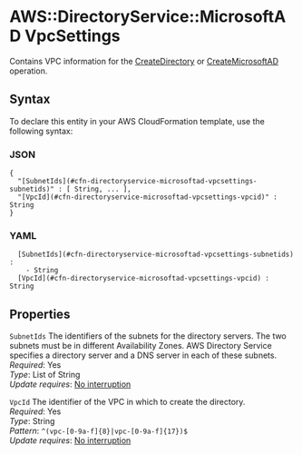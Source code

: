 # AWS::DirectoryService::MicrosoftAD VpcSettings<a name="aws-properties-directoryservice-microsoftad-vpcsettings"></a>

Contains VPC information for the [CreateDirectory](https://docs.aws.amazon.com/directoryservice/latest/devguide/API_CreateDirectory.html) or [CreateMicrosoftAD](https://docs.aws.amazon.com/directoryservice/latest/devguide/API_CreateMicrosoftAD.html) operation\.

## Syntax<a name="aws-properties-directoryservice-microsoftad-vpcsettings-syntax"></a>

To declare this entity in your AWS CloudFormation template, use the following syntax:

### JSON<a name="aws-properties-directoryservice-microsoftad-vpcsettings-syntax.json"></a>

```
{
  "[SubnetIds](#cfn-directoryservice-microsoftad-vpcsettings-subnetids)" : [ String, ... ],
  "[VpcId](#cfn-directoryservice-microsoftad-vpcsettings-vpcid)" : String
}
```

### YAML<a name="aws-properties-directoryservice-microsoftad-vpcsettings-syntax.yaml"></a>

```
﻿  [SubnetIds](#cfn-directoryservice-microsoftad-vpcsettings-subnetids) : 
    - String
﻿  [VpcId](#cfn-directoryservice-microsoftad-vpcsettings-vpcid) : String
```

## Properties<a name="aws-properties-directoryservice-microsoftad-vpcsettings-properties"></a>

`SubnetIds`  <a name="cfn-directoryservice-microsoftad-vpcsettings-subnetids"></a>
The identifiers of the subnets for the directory servers\. The two subnets must be in different Availability Zones\. AWS Directory Service specifies a directory server and a DNS server in each of these subnets\.  
*Required*: Yes  
*Type*: List of String  
*Update requires*: [No interruption](https://docs.aws.amazon.com/AWSCloudFormation/latest/UserGuide/using-cfn-updating-stacks-update-behaviors.html#update-no-interrupt)

`VpcId`  <a name="cfn-directoryservice-microsoftad-vpcsettings-vpcid"></a>
The identifier of the VPC in which to create the directory\.  
*Required*: Yes  
*Type*: String  
*Pattern*: `^(vpc-[0-9a-f]{8}|vpc-[0-9a-f]{17})$`  
*Update requires*: [No interruption](https://docs.aws.amazon.com/AWSCloudFormation/latest/UserGuide/using-cfn-updating-stacks-update-behaviors.html#update-no-interrupt)